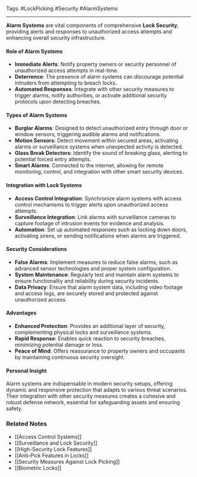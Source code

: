 Tags: #LockPicking #Security #AlarmSystems

---

**Alarm Systems** are vital components of comprehensive **Lock Security**, providing alerts and responses to unauthorized access attempts and enhancing overall security infrastructure.

#### **Role of Alarm Systems**

- **Immediate Alerts**: Notify property owners or security personnel of unauthorized access attempts in real-time.
- **Deterrence**: The presence of alarm systems can discourage potential intruders from attempting to breach locks.
- **Automated Responses**: Integrate with other security measures to trigger alarms, notify authorities, or activate additional security protocols upon detecting breaches.

#### **Types of Alarm Systems**

- **Burglar Alarms**: Designed to detect unauthorized entry through door or window sensors, triggering audible alarms and notifications.
- **Motion Sensors**: Detect movement within secured areas, activating alarms or surveillance systems when unexpected activity is detected.
- **Glass Break Detectors**: Identify the sound of breaking glass, alerting to potential forced entry attempts.
- **Smart Alarms**: Connected to the internet, allowing for remote monitoring, control, and integration with other smart security devices.

#### **Integration with Lock Systems**

- **Access Control Integration**: Synchronize alarm systems with access control mechanisms to trigger alerts upon unauthorized access attempts.
- **Surveillance Integration**: Link alarms with surveillance cameras to capture footage of intrusion events for evidence and analysis.
- **Automation**: Set up automated responses such as locking down doors, activating sirens, or sending notifications when alarms are triggered.

#### **Security Considerations**

- **False Alarms**: Implement measures to reduce false alarms, such as advanced sensor technologies and proper system configuration.
- **System Maintenance**: Regularly test and maintain alarm systems to ensure functionality and reliability during security incidents.
- **Data Privacy**: Ensure that alarm system data, including video footage and access logs, are securely stored and protected against unauthorized access.

#### **Advantages**

- **Enhanced Protection**: Provides an additional layer of security, complementing physical locks and surveillance systems.
- **Rapid Response**: Enables quick reaction to security breaches, minimizing potential damage or loss.
- **Peace of Mind**: Offers reassurance to property owners and occupants by maintaining continuous security oversight.

#### **Personal Insight**

Alarm systems are indispensable in modern security setups, offering dynamic and responsive protection that adapts to various threat scenarios. Their integration with other security measures creates a cohesive and robust defense network, essential for safeguarding assets and ensuring safety.

### **Related Notes**

- [[Access Control Systems]]
- [[Surveillance and Lock Security]]
- [[High-Security Lock Features]]
- [[Anti-Pick Features in Locks]]
- [[Security Measures Against Lock Picking]]
- [[Biometric Locks]]